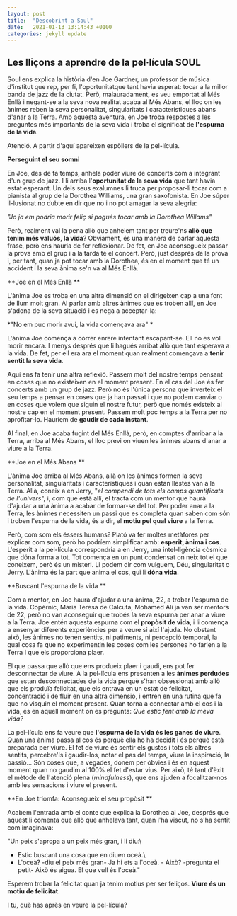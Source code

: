 ```yaml
---
layout: post
title:  "Descobrint a Soul"
date:   2021-01-13 13:14:43 +0100
categories: jekyll update
---
```


## Les lliçons a aprendre de la pel·lícula SOUL

Soul ens explica la història d'en Joe Gardner, un professor de música d'institut que rep, per fi, l'oportunitatque tant havia esperat: tocar a la millor banda de jazz de la ciutat. Però, malauradament, es veu emportat al Més Enllà i negant-se a la seva nova realitat acaba al Més Abans, el lloc on les ànimes reben la seva personalitat, singularitats i característiques abans d'anar a la Terra. Amb aquesta aventura, en Joe troba respostes a les preguntes més importants de la seva vida i troba el significat de **l'espurna de la vida**.

Atenció. A partir d'aquí apareixen espòilers de la pel-lícula.

**Perseguint el seu somni**

En Joe, des de fa temps, anhela poder viure de concerts com a integrant d'un grup de jazz. I li arriba l'**oportunitat de la seva vida** que tant havia estat esperant. Un dels seus exalumnes li truca per proposar-li tocar com a pianista al grup de la Dorothea Williams, una gran saxofonista. En Joe súper il-lusionat no dubte en dir que no i no pot amagar la seva alegria:

*"Jo ja em podria morir feliç si pogués tocar amb la Dorothea Willams"*

Però, realment val la pena allò que anhelem tant per treure'ns **allò que tenim més valuós, la vida**? Obviament, és una manera de parlar aquesta frase, però ens hauria de fer reflexionar. De fet, en Joe aconsegueix passar la prova amb el grup i a la tarda té el concert. Però, just després de la prova i, per tant, quan ja pot tocar amb la Dorothea, és en el moment que té un accident i la seva ànima se'n va al Més Enllà.

**Joe en el Més Enllà **

L'ànima Joe es troba en una altra dimensió on el dirigeixen cap a una font de llum molt gran. Al parlar amb altres ànimes que es troben allí, en Joe s'adona de la seva situació i es nega a acceptar-la:

*"No em puc morir avui, la vida començava ara" *

L'ànima Joe comença a còrrer enrere intentant escapant-se. Ell no es vol morir encara. I menys després que li hagués arribat allò que tant esperava a la vida. De fet, per ell era ara el moment quan realment començava a **tenir sentit la seva vida**.

Aquí ens fa tenir una altra reflexió. Passem molt del nostre temps pensant en coses que no existeixen en el moment present. En el cas del Joe és fer concerts amb un grup de jazz. Però no és l'única persona que inverteix el seu temps a pensar en coses que ja han passat i que no podem canviar o en coses que volem que siguin el nostre futur, però que només existeix al nostre cap en el moment present. Passem molt poc temps a la Terra per no aprofitar-lo. Hauríem de **gaudir de cada instant**.

Al final, en Joe acaba fugint del Més Enllà, però, en comptes d'arribar a la Terra, arriba al Més Abans, el lloc previ on viuen les ànimes abans d'anar a viure a la Terra.

**Joe en el Més Abans **

L'ànima Joe arriba al Més Abans, allà on les ànimes formen la seva personalitat, singularitats i característiques i quan estan llestes van a la Terra. Allà, coneix a en Jerry, "*el compendi de tots els camps quantificats de l'univers*", i, com que està allí, el tracta com un mentor que haurà d'ajudar a una ànima a acabar de formar-se del tot. Per poder anar a la Terra, les ànimes necessiten un passi que es completa quan saben com són i troben l'espurna de la vida, és a dir, el **motiu pel qual viure** a la Terra.

Però, com som els éssers humans? Plató va fer moltes metàfores per explicar com som, però ho podríem simplificar amb: **esperit, ànima i cos**. L'esperit a la pel-lícula correspondria a en Jerry, una intel-ligència còsmica que dóna forma a tot. Tot comença en un punt condensat on neix tot el que coneixem, però és un misteri. Li podem dir com vulguem, Déu, singularitat o Jerry. L'ànima és la part que anima el cos, qui li **dóna vida**.

**Buscant l'espurna de la vida **

Com a mentor, en Joe haurà d'ajudar a una ànima, 22, a trobar l'espurna de la vida. Copèrnic, Maria Teresa de Calcuta, Mohamed Ali ja van ser mentors de 22, però no van aconseguir que trobés la seva espurna per anar a viure a la Terra. Joe entén aquesta espurna com el **propòsit de vida**, i li comença a ensenyar diferents experiències per a veure si així l'ajuda. No obstant això, les ànimes no tenen sentits, ni patiments, ni percepció temporal, la qual cosa fa que no experimentin les coses com les persones ho farien a la Terra I que els proporciona plaer.

El que passa que allò que ens produeix plaer i gaudi, ens pot fer desconnectar de viure. A la pel-lícula ens presenten a les **ànimes perdudes** que estan desconnectades de la vida perquè s'han obsessionat amb allò que els produïa felicitat, que els entrava en un estat de felicitat, concentració i de fluir en una altra dimensió, i entren en una rutina que fa que no visquin el moment present. Quan torna a connectar amb el cos i la vida, és en aquell moment on es pregunta: *Què estic fent amb la meva vida?*

La pel-lícula ens fa veure que **l'espurna de la vida és les ganes de viure**. Quan una ànima passa al cos és perquè ella ho ha decidit i és perquè està preparada per viure. El fet de viure és sentir els gustos i tots els altres sentits, percebre'ls i gaudir-los, notar el pas del temps, viure la inspiració, la passió... Són coses que, a vegades, donem per òbvies i és en aquest moment quan no gaudim al 100% el fet d'estar vius. Per això, té tant d'èxit el mètode de l'atenció plena (*mindfulness*), que ens ajuden a focalitzar-nos amb les sensacions i viure el present.

**En Joe triomfa: Aconsegueix el seu propòsit **

Acabem l'entrada amb el conte que explica la Dorothea al Joe, després que aquest li comenta que allò que anhelava tant, quan l'ha viscut, no s'ha sentit com imaginava:

"Un peix s'apropa a un peix més gran, i li diu:\
- Estic buscant una cosa que en diuen oceà.\
- L'oceà? -diu el peix més gran- Ja hi ets a l'oceà. - Això? -pregunta el petit- Això és aigua. El que vull és l'oceà."

Esperem trobar la felicitat quan ja tenim motius per ser feliços. **Viure és un motiu de felicitat**.

I tu, què has après en veure la pel-lícula?